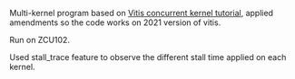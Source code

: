 Multi-kernel program based on [Vitis concurrent kernel tutorial](https://github.com/Xilinx/Vitis_Accel_Examples/tree/2021.1/host/concurrent_kernel_execution), applied amendments so the code works on 2021 version of vitis.

Run on ZCU102.

Used stall_trace feature to observe the different stall time applied on each kernel.
